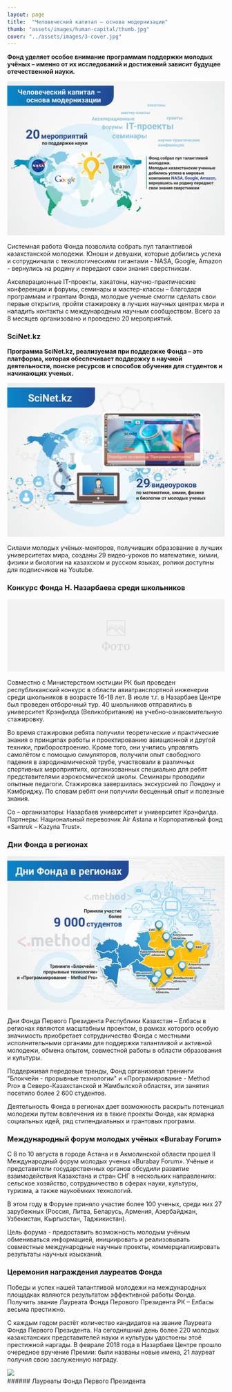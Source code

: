 ```yaml
---
layout: page
title:  "Человеческий капитал — основа модернизации"
thumb: "assets/images/human-capital/thumb.jpg"
cover: "../assets/images/3-cover.jpg"
---
```


**Фонд уделяет особое внимание программам поддержки молодых учёных – именно от
их исследований и достижений зависит будущее отечественной науки.**

![](../assets/images/human-capital/main-infographic.jpg)

<div class="expandable-content" markdown="1">
Системная работа Фонда позволила собрать пул талантливой казахстанской молодежи.
Юноши и девушки, которые добились успеха и сотрудничали с технологическими
гигантами - NASA, Google, Amazon - вернулись на родину и передают свои
знания сверстникам.

Акселерационные IT-проекты, хакатоны, научно-практические конференции и форумы,
семинары и мастер-классы – благодаря программам и грантам Фонда, молодые ученые
смогли сделать свои первые открытия, пройти стажировку в лучших научных центрах
мира и наладить контакты с международным научным сообществом. Всего за 8
месяцев организовано и проведено 20 мероприятий.  

### SciNet.kz

**Программа SciNet.kz, реализуемая при поддержке Фонда – это платформа,
которая обеспечивает поддержку в научной деятельности, поиске ресурсов и
способов обучения для студентов и начинающих ученых.**

![](../assets/images/human-capital/infographic-scinet.jpg)

Силами молодых учёных-менторов, получивших образование в лучших университетах
мира, созданы 29 видео-уроков по математике, химии, физики и биологии на
казахском и русском языках, ролики доступны для подписчиков на Youtube.


### Конкурс Фонда Н. Назарбаева среди школьников

![](../assets/images/placeholder-image.png)

Совместно с Министерством юстиции РК был проведен республиканский конкурс в
области авиатранспортной инженерии среди школьников в возрасте 16-18 лет. В
июле т.г. в Назарбаев Центре был проведен отборочный тур. 40 школьников
отправились в университет Крэнфилда (Великобритания) на учебно-ознакомительную
стажировку.

Во время стажировки ребята получили теоретические и практические знания о
принципах работы и проектированию авиационной и другой техники, приборостроению.
Кроме того, они учились управлять самолётом с помощью симуляторов, получили опыт
свободного падения в аэродинамической трубе, участвовали в различных спортивных
мероприятиях, организованных специально для ребят представителями
аэрокосмической школы. Семинары проводили опытные педагоги.
Стажировка завершилась экскурсией по Лондону и Кэмбриджу.
По словам ребят они получили бесценный опыт и полезные знания.

Со – организаторы: Назарбаев университет и университет Крэнфилда. Партнеры:
Национальный перевозчик Air Astana и Корпоративный фонд «Samruk – Kazyna Trust».


### Дни Фонда в регионах

![](../assets/images/human-capital/infographic-days.jpg)

Дни Фонда Первого Президента Республики Казахстан – Елбасы в регионах являются
масштабным проектом, в рамках которого особую значимость приобретает
сотрудничество Фонда с местными исполнительными органами для поддержки
талантливой и активной молодежи, обмена опытом, совместной работы в
области образования и культуры.

Поддерживая передовые тренды, Фонд организовал тренинги "Блокчейн - прорывные
технологии" и «Програмирование - Method Pro» в Северо-Казахстанской и
Жамбылской областях, эти занятия посетило более 2 600 студентов.

Деятельность Фонда в регионах дает возможность раскрыть потенциал молодежи
путем вовлечения их в такие проекты Фонда, как ярмарка социальных идей, ряд
стипендиальных и грантовых программ.


### Международный форум молодых учёных «Burabay Forum»

<div class="carousel" markdown="1"><div class="carousel-holder">
<div class="swiper-container">

<div class="swiper-wrapper">
<div class="swiper-slide" style="background-image: url(../assets/images/human-capital/borabai-gallery/1.jpg)"></div>
<div class="swiper-slide" style="background-image: url(../assets/images/human-capital/borabai-gallery/2.jpg)"></div>
<div class="swiper-slide" style="background-image: url(../assets/images/human-capital/borabai-gallery/3.jpg)"></div>
<div class="swiper-slide" style="background-image: url(../assets/images/human-capital/borabai-gallery/4.jpg)"></div>
<div class="swiper-slide" style="background-image: url(../assets/images/human-capital/borabai-gallery/5.jpg)"></div>
<div class="swiper-slide" style="background-image: url(../assets/images/human-capital/borabai-gallery/6.jpg)"></div>
<div class="swiper-slide" style="background-image: url(../assets/images/human-capital/borabai-gallery/7.jpg)"></div>
<div class="swiper-slide" style="background-image: url(../assets/images/human-capital/borabai-gallery/8.jpg)"></div>
<div class="swiper-slide" style="background-image: url(../assets/images/human-capital/borabai-gallery/9.jpg)"></div>
<div class="swiper-slide" style="background-image: url(../assets/images/human-capital/borabai-gallery/10.jpg)"></div>
<div class="swiper-slide" style="background-image: url(../assets/images/human-capital/borabai-gallery/11.jpg)"></div>
<div class="swiper-slide" style="background-image: url(../assets/images/human-capital/borabai-gallery/12.jpg)"></div>
</div>

<div class="swiper-pagination"></div>
</div>
</div></div>

С 8 по 10 августа в городе Астана и в Акмолинской области прошел II
Международный форум молодых ученых «Burabay Forum». Учёные и представители
государственных органов обсудили развитие взаимодействия Казахстана и стран
СНГ в нескольких направлениях: сельское хозяйство, сотрудничество в сферах
науки, культуры, туризма, а также наукоёмких технологий.

В этом году в Форуме приняло участие более 100 ученых, среди них 27 зарубежных
(Россия, Литва, Беларусь, Армения, Азербайджан, Узбекистан, Кыргызстан, Таджикистан).

Цель форума - предоставить возможность молодым учёным обмениваться информацией,
инициировать и реализовывать совместные международные научные проекты,
коммерциализировать результаты научных изысканий.


### Церемония награждения лауреатов Фонда

<div class="carousel" markdown="1"><div class="carousel-holder">
<div class="swiper-container">

<div class="swiper-wrapper">
<div class="swiper-slide" style="background-image: url(../assets/images/human-capital/awards-gallery/1.jpg)"></div>
<div class="swiper-slide" style="background-image: url(../assets/images/human-capital/awards-gallery/2.jpg)"></div>
<div class="swiper-slide" style="background-image: url(../assets/images/human-capital/awards-gallery/3.jpg)"></div>
<div class="swiper-slide" style="background-image: url(../assets/images/human-capital/awards-gallery/4.jpg)"></div>
<div class="swiper-slide" style="background-image: url(../assets/images/human-capital/awards-gallery/5.jpg)"></div>
<div class="swiper-slide" style="background-image: url(../assets/images/human-capital/awards-gallery/6.jpg)"></div>
<div class="swiper-slide" style="background-image: url(../assets/images/human-capital/awards-gallery/7.jpg)"></div>
<div class="swiper-slide" style="background-image: url(../assets/images/human-capital/awards-gallery/8.jpg)"></div>
</div>

<div class="swiper-pagination"></div>
</div>
</div></div>

Победы и успех нашей талантливой молодежи на международных площадках являются
результатом эффективной работы Фонда. Получить звание Лауреата Фонда Перового
Президента РК – Елбасы весьма престижно.

С каждым годом растёт количество кандидатов на звание Лауреата Фонда Первого
Президента. На сегодняшний день более 220 молодых казахстанских представителей
науки и культуры удостоены этоё престижной наргады. В феврале 2018 года в
Назарбаев Центре прошло очередное вручение Премии: были названы новые имена,
21 лауреат получил свою заслуженную награду.

<div class="fw">
<img src="../assets/images/3-panno.png" />
</div>
###### Лауреаты Фонда Первого Президента

</div>
